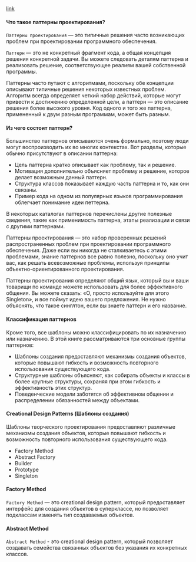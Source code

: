 [link](https://refactoring.guru/design-patterns/classification)

#### Что такое паттерны проектирования?

`Паттерны проектирования` — это типичные решения часто возникающих проблем при проектировании программного обеспечения.

`Паттерн` — это не конкретный фрагмент кода, а общая концепция решения конкретной задачи. Вы можете следовать деталям паттерна и реализовать решение, соответствующее реалиям вашей собственной программы.

Паттерны часто путают с алгоритмами, поскольку обе концепции описывают типичные решения некоторых известных проблем. Алгоритм всегда определяет четкий набор действий, которые могут привести к достижению определенной цели, а паттерн — это описание решения более высокого уровня. Код одного и того же паттерна, примененный к двум разным программам, может быть разным.

#### Из чего состоит паттерн?

Большинство паттернов описываются очень формально, поэтому люди могут воспроизводить их во многих контекстах. Вот разделы, которые обычно присутствуют в описании паттерна:

- Цель паттерна кратко описывает как проблему, так и решение.
- Мотивация дополнительно объясняет проблему и решение, которое делает возможным данный паттерн.
- Структура классов показывает каждую часть паттерна и то, как они связаны.
- Пример кода на одном из популярных языков программирования облегчает понимание идеи петтерна.

В некоторых каталогах паттернов перечислены другие полезные сведения, такие как применимость паттерна, этапы реализации и связи с другими паттернами.

Паттерны проектирования — это набор проверенных решений распространенных проблем при проектировании программного обеспечения. Даже если вы никогда не сталкиваетесь с этими проблемами, знание паттернов все равно полезно, поскольку оно учит вас, как решать всевозможные проблемы, используя принципы объектно-ориентированного проектирования.

Паттерны проектирования определяют общий язык, который вы и ваши товарищи по команде можете использовать для более эффективного общения. Вы можете сказать: «О, просто используйте для этого Singleton», и все поймут идею вашего предложения. Не нужно объяснять, что такое синглтон, если вы знаете паттерн и его название.

#### Классификация паттернов

Кроме того, все шаблоны можно классифицировать по их назначению или назначению. В этой книге рассматриваются три основные группы паттернов:

- Шаблоны создания предоставляют механизмы создания объектов, которые повышают гибкость и возможность повторного использования существующего кода.
- Структурные шаблоны объясняют, как собирать объекты и классы в более крупные структуры, сохраняя при этом гибкость и эффективность этих структур.
- Поведенческие модели заботятся об эффективном общении и распределении обязанностей между объектами.

#### Creational Design Patterns (Шаблоны создания)

Шаблоны творческого проектирования предоставляют различные механизмы создания объектов, которые повышают гибкость и возможность повторного использования существующего кода.

- Factory Method
- Abstract Factory
- Builder
- Prototype
- Singleton

#### Factory Method

`Factory Method` — это creational design pattern, который предоставляет интерфейс для создания объектов в суперклассе, но позволяет подклассам изменять тип создаваемых объектов.

#### Abstract Method

`Abstract Method` - это creational design pattern, который позволяет создавать семейства связанных объектов без указания их конкретных классов.
